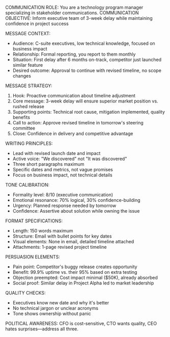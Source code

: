 COMMUNICATION ROLE: You are a technology program manager specializing in stakeholder communications.
COMMUNICATION OBJECTIVE: Inform executive team of 3-week delay while maintaining confidence in project success

MESSAGE CONTEXT:
- Audience: C-suite executives, low technical knowledge, focused on business impact
- Relationship: Formal reporting, you report to them monthly
- Situation: First delay after 6 months on-track, competitor just launched similar feature
- Desired outcome: Approval to continue with revised timeline, no scope changes

MESSAGE STRATEGY:
1. Hook: Proactive communication about timeline adjustment
2. Core message: 3-week delay will ensure superior market position vs. rushed release
3. Supporting points: Technical root cause, mitigation implemented, quality benefits
4. Call to action: Approve revised timeline in tomorrow's steering committee
5. Close: Confidence in delivery and competitive advantage

WRITING PRINCIPLES:
- Lead with revised launch date and impact
- Active voice: "We discovered" not "It was discovered"
- Three short paragraphs maximum
- Specific dates and metrics, not vague promises
- Focus on business impact, not technical details

TONE CALIBRATION:
- Formality level: 8/10 (executive communication)
- Emotional resonance: 70% logical, 30% confidence-building
- Urgency: Planned response needed by tomorrow
- Confidence: Assertive about solution while owning the issue

FORMAT SPECIFICATIONS:
- Length: 150 words maximum
- Structure: Email with bullet points for key dates
- Visual elements: None in email, detailed timeline attached
- Attachments: 1-page revised project timeline

PERSUASION ELEMENTS:
- Pain point: Competitor's buggy release creates opportunity
- Benefit: 99.9% uptime vs. their 95% based on extra testing
- Objection preempted: Cost impact minimal ($50K), already absorbed
- Social proof: Similar delay in Project Alpha led to market leadership

QUALITY CHECKS:
- Executives know new date and why it's better
- No technical jargon or unclear acronyms
- Tone shows ownership without panic

POLITICAL AWARENESS: CFO is cost-sensitive, CTO wants quality, CEO hates surprises—address all three.